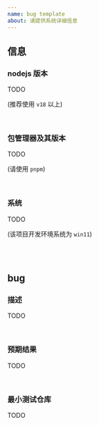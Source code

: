 ```yaml
---
name: bug template
about: 请提供系统详细信息
---
```


## 信息

### nodejs 版本

TODO

(推荐使用 `v18` 以上)

<br />

### 包管理器及其版本

TODO

(请使用 `pnpm`)

<br />

### 系统

TODO

(该项目开发环境系统为 `win11`)

<br />
<br />

## bug

### 描述

TODO

<br />

### 预期结果

TODO

<br />

### 最小测试仓库

TODO
